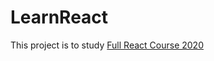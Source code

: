 # LearnReact

This project is to study [Full React Course 2020](https://www.youtube.com/watch?v=4UZrsTqkcW4)
